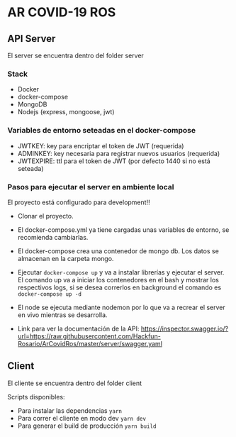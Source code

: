 # AR COVID-19 ROS

## API Server
El server se encuentra dentro del folder server

### Stack
* Docker
* docker-compose
* MongoDB
* Nodejs (express, mongoose, jwt)

### Variables de entorno seteadas en el docker-compose
* JWTKEY: key para encriptar el token de JWT (requerida)
* ADMINKEY: key necesaria para registrar nuevos usuarios (requerida)
* JWTEXPIRE: ttl para el token de JWT (por defecto 1440 si no está seteada)

### Pasos para ejecutar el server en ambiente local

El proyecto está configurado para development!!
* Clonar el proyecto.
* El docker-compose.yml ya tiene cargadas unas variables de entorno, se recomienda cambiarlas.
* El docker-compose crea una contenedor de mongo db. Los datos se almacenan en la carpeta mongo.
* Ejecutar `docker-compose up` y va a instalar librerías y ejecutar el server.
 El comando up va a iniciar los contenedores en el bash y mostrar los respectivos logs, si se desea correrlos en background el comando es `docker-compose up -d`
* El node se ejecuta mediante nodemon por lo que va a recrear el server en vivo mientras se desarrolla.

* Link para ver la documentación de la API:
https://inspector.swagger.io/?url=https://raw.githubusercontent.com/Hackfun-Rosario/ArCovidRos/master/server/swagger.yaml


## Client

El cliente se encuentra dentro del folder client

Scripts disponibles:

* Para instalar las dependencias `yarn`
* Para correr el cliente en modo dev `yarn dev`
* Para generar el build de producción `yarn build`
